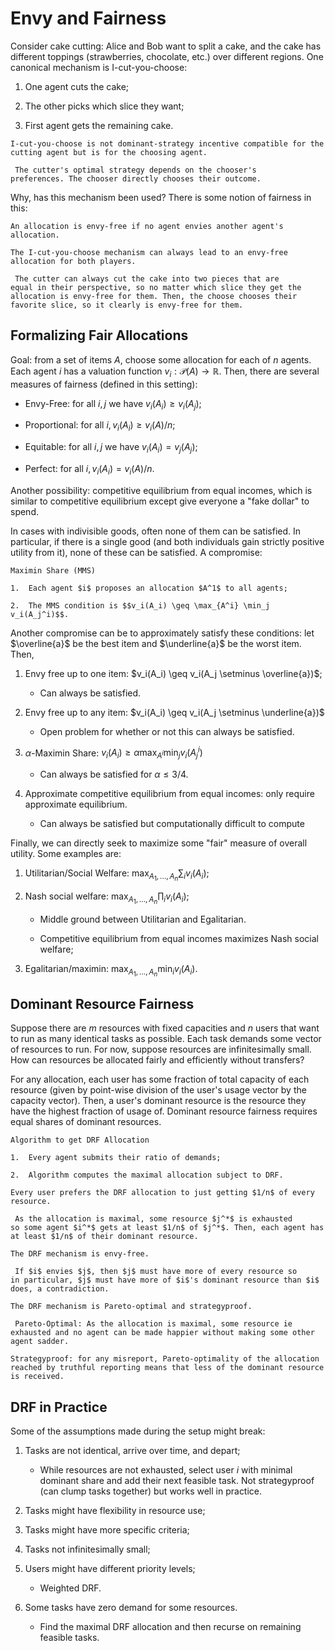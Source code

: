 # Envy and Fairness

Consider cake cutting: Alice and Bob want to split a cake, and the cake
has different toppings (strawberries, chocolate, etc.) over different
regions. One canonical mechanism is I-cut-you-choose:

1.  One agent cuts the cake;

2.  The other picks which slice they want;

3.  First agent gets the remaining cake.

```{prf:proposition}
I-cut-you-choose is not dominant-strategy incentive compatible for the
cutting agent but is for the choosing agent.
```

```{prf:proof}
 The cutter's optimal strategy depends on the chooser's
preferences. The chooser directly chooses their outcome. 
```

Why, has this mechanism been used? There is some notion of fairness in
this:

```{prf:definition}
An allocation is envy-free if no agent envies another agent's
allocation.
```

```{prf:proposition}
The I-cut-you-choose mechanism can always lead to an envy-free
allocation for both players.
```

```{prf:proof}
 The cutter can always cut the cake into two pieces that are
equal in their perspective, so no matter which slice they get the
allocation is envy-free for them. Then, the choose chooses their
favorite slice, so it clearly is envy-free for them. 
```

## Formalizing Fair Allocations

Goal: from a set of items $A$, choose some allocation for each of $n$
agents. Each agent $i$ has a valuation function
$v_i: \mathcal{P}(A) \to \mathbb{R}$. Then, there are several measures
of fairness (defined in this setting):

-   Envy-Free: for all $i,j$ we have $v_i(A_i) \geq v_i(A_j)$;

-   Proportional: for all $i, v_i(A_i) \geq v_i(A)/n$;

-   Equitable: for all $i,j$ we have $v_i(A_i) = v_j(A_j)$;

-   Perfect: for all $i, v_i(A_i) = v_i(A)/n$.

Another possibility: competitive equilibrium from equal incomes, which
is similar to competitive equilibrium except give everyone a "fake
dollar" to spend.

In cases with indivisible goods, often none of them can be satisfied. In
particular, if there is a single good (and both individuals gain
strictly positive utility from it), none of these can be satisfied. A
compromise:

```{prf:axiom}
Maximin Share (MMS)

1.  Each agent $i$ proposes an allocation $A^1$ to all agents;

2.  The MMS condition is $$v_i(A_i) \geq \max_{A^i} \min_j v_i(A_j^i)$$.
```

Another compromise can be to approximately satisfy these conditions: let
$\overline{a}$ be the best item and $\underline{a}$ be the worst item.
Then,

1.  Envy free up to one item:
    $v_i(A_i) \geq v_i(A_j \setminus \overline{a})$;

    -   Can always be satisfied.

2.  Envy free up to any item:
    $v_i(A_i) \geq v_i(A_j \setminus \underline{a})$

    -   Open problem for whether or not this can always be satisfied.

3.  $\alpha$-Maximin Share:
    $v_i(A_i) \geq \alpha \max_{A^i} \min_j v_i(A_j^i)$

    -   Can always be satisfied for $\alpha \leq 3/4$.

4.  Approximate competitive equilibrium from equal incomes: only require
    approximate equilibrium.

    -   Can always be satisfied but computationally difficult to compute

Finally, we can directly seek to maximize some "fair" measure of overall
utility. Some examples are:

1.  Utilitarian/Social Welfare: $\max_{A_1,...,A_n} \sum_i v_i(A_i)$;

2.  Nash social welfare: $\max_{A_1,...,A_n} \prod_i v_i(A_i)$;

    -   Middle ground between Utilitarian and Egalitarian.

    -   Competitive equilibrium from equal incomes maximizes Nash social
        welfare;

3.  Egalitarian/maximin: $\max_{A_1,...,A_n} \min_i v_i(A_i)$.

## Dominant Resource Fairness

Suppose there are $m$ resources with fixed capacities and $n$ users that
want to run as many identical tasks as possible. Each task demands some
vector of resources to run. For now, suppose resources are
infinitesimally small. How can resources be allocated fairly and
efficiently without transfers?

For any allocation, each user has some fraction of total capacity of
each resource (given by point-wise division of the user's usage vector
by the capacity vector). Then, a user's dominant resource is the
resource they have the highest fraction of usage of. Dominant resource
fairness requires equal shares of dominant resources.

```{prf:axiom}
Algorithm to get DRF Allocation

1.  Every agent submits their ratio of demands;

2.  Algorithm computes the maximal allocation subject to DRF.
```

```{prf:proposition}
Every user prefers the DRF allocation to just getting $1/n$ of every
resource.
```

```{prf:proof}
 As the allocation is maximal, some resource $j^*$ is exhausted
so some agent $i^*$ gets at least $1/n$ of $j^*$. Then, each agent has
at least $1/n$ of their dominant resource. 
```

```{prf:proposition}
The DRF mechanism is envy-free.
```

```{prf:proof}
 If $i$ envies $j$, then $j$ must have more of every resource so
in particular, $j$ must have more of $i$'s dominant resource than $i$
does, a contradiction. 
```

```{prf:proposition}
The DRF mechanism is Pareto-optimal and strategyproof.
```

```{prf:proof}
 Pareto-Optimal: As the allocation is maximal, some resource ie
exhausted and no agent can be made happier without making some other
agent sadder.

Strategyproof: for any misreport, Pareto-optimality of the allocation
reached by truthful reporting means that less of the dominant resource
is received. 
```

## DRF in Practice

Some of the assumptions made during the setup might break:

1.  Tasks are not identical, arrive over time, and depart;

    -   While resources are not exhausted, select user $i$ with minimal
        dominant share and add their next feasible task. Not
        strategyproof (can clump tasks together) but works well in
        practice.

2.  Tasks might have flexibility in resource use;

3.  Tasks might have more specific criteria;

4.  Tasks not infinitesimally small;

5.  Users might have different priority levels;

    -   Weighted DRF.

6.  Some tasks have zero demand for some resources.

    -   Find the maximal DRF allocation and then recurse on remaining
        feasible tasks.